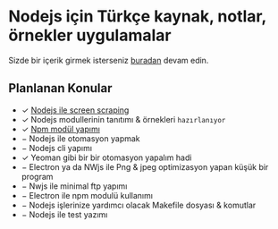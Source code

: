# Nodejs için Türkçe kaynak, notlar, örnekler uygulamalar


Sizde bir içerik girmek isterseniz [buradan](https://github.com/nodejs-dersleri/nodejs-dersleri-generator) devam edin. 

##  Planlanan Konular
* ✓ [Nodejs ile screen scraping](http://nodejs-dersleri.github.io/articles/nodejs-ile-screen-scraping/) 
* ✓ Nodejs modullerinin tanıtımı & örnekleri `hazırlanıyor`
* ✓ [Npm modül yapımı](http://nodejs-dersleri.github.io/articles/npm-modul-yapimi-1/)
* − Nodejs ile otomasyon yapmak
* − Nodejs cli yapımı 
* ✓ Yeoman gibi bir bir otomasyon yapalım hadi
* − Electron ya da NWjs ile Png & jpeg optimizasyon yapan küşük bir program
* − Nwjs ile minimal ftp yapımı
* − Electron ile npm modulü kullanımı
* − Nodejs işlerinize yardımcı olacak Makefile dosyası & komutlar
* − Nodejs ile test yazımı

